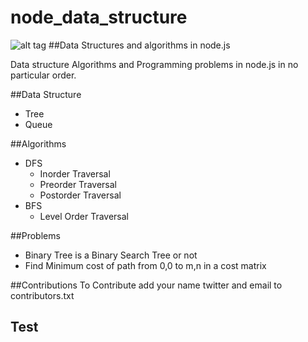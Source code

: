 # node_data_structure
![alt tag](https://travis-ci.org/niklabh/node_data_structure.svg?branch=master)
##Data Structures and algorithms in node.js

Data structure Algorithms and Programming problems in node.js in no particular order.

##Data Structure 
- Tree
- Queue

##Algorithms
- DFS
  - Inorder Traversal
  - Preorder Traversal
  - Postorder Traversal
- BFS
  - Level Order Traversal

##Problems
- Binary Tree is a Binary Search Tree or not
- Find Minimum cost of path from 0,0 to m,n in a cost matrix


##Contributions
To Contribute add your name twitter and email to contributors.txt 

## Test
